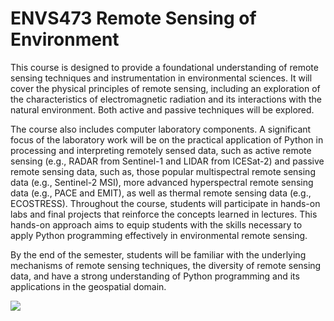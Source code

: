 # ENVS473 Remote Sensing of Environment 

This course is designed to provide a foundational understanding of remote sensing techniques and instrumentation in environmental sciences. It will cover the physical principles of remote sensing, including an exploration of the characteristics of electromagnetic radiation and its interactions with the natural environment. Both active and passive techniques will be explored.

The course also includes computer laboratory components. A significant focus of the laboratory work will be on the practical application of Python in processing and interpreting remotely sensed data, such as active remote sensing (e.g., RADAR from Sentinel-1 and LIDAR from ICESat-2) and passive remote sensing data, such as, those popular multispectral remote sensing data (e.g., Sentinel-2 MSI), more advanced hyperspectral remote sensing data (e.g., PACE and EMIT), as well as thermal remote sensing data (e.g., ECOSTRESS). Throughout the course, students will participate in hands-on labs and final projects that reinforce the concepts learned in lectures. This hands-on approach aims to equip students with the skills necessary to apply Python programming effectively in environmental remote sensing.

By the end of the semester, students will be familiar with the underlying mechanisms of remote sensing techniques, the diversity of remote sensing data, and have a strong understanding of Python programming and its applications in the geospatial domain.

![](https://private-user-images.githubusercontent.com/123585527/358880328-22cd4a4b-fbea-4c91-b656-c880fb89ffe1.png?jwt=eyJhbGciOiJIUzI1NiIsInR5cCI6IkpXVCJ9.eyJpc3MiOiJnaXRodWIuY29tIiwiYXVkIjoicmF3LmdpdGh1YnVzZXJjb250ZW50LmNvbSIsImtleSI6ImtleTUiLCJleHAiOjE3MjM5NTAzMjAsIm5iZiI6MTcyMzk1MDAyMCwicGF0aCI6Ii8xMjM1ODU1MjcvMzU4ODgwMzI4LTIyY2Q0YTRiLWZiZWEtNGM5MS1iNjU2LWM4ODBmYjg5ZmZlMS5wbmc_WC1BbXotQWxnb3JpdGhtPUFXUzQtSE1BQy1TSEEyNTYmWC1BbXotQ3JlZGVudGlhbD1BS0lBVkNPRFlMU0E1M1BRSzRaQSUyRjIwMjQwODE4JTJGdXMtZWFzdC0xJTJGczMlMkZhd3M0X3JlcXVlc3QmWC1BbXotRGF0ZT0yMDI0MDgxOFQwMzAwMjBaJlgtQW16LUV4cGlyZXM9MzAwJlgtQW16LVNpZ25hdHVyZT0wZTRiZjdkZmE4MzRjYjQ2MTYwN2RhNzE1YzU1NzBhZTliYTU0MzU2Y2I0MTQwNWQ2ODYzNzJmYjlhNTFhMGNiJlgtQW16LVNpZ25lZEhlYWRlcnM9aG9zdCZhY3Rvcl9pZD0wJmtleV9pZD0wJnJlcG9faWQ9MCJ9.NRJVl5t-0yJyE5cFsMIm-plvj1laSpO0VF7NDHr5bUA)

